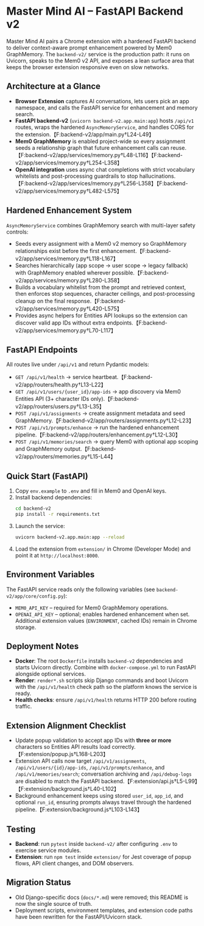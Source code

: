 # Master Mind AI – FastAPI Backend v2

Master Mind AI pairs a Chrome extension with a hardened FastAPI backend to deliver context-aware prompt enhancement powered by Mem0 GraphMemory. The `backend-v2/` service is the production path: it runs on Uvicorn, speaks to the Mem0 v2 API, and exposes a lean surface area that keeps the browser extension responsive even on slow networks.

## Architecture at a Glance
- **Browser Extension** captures AI conversations, lets users pick an app namespace, and calls the FastAPI service for enhancement and memory search.
- **FastAPI backend-v2** (`uvicorn backend-v2.app.main:app`) hosts `/api/v1` routes, wraps the hardened `AsyncMemoryService`, and handles CORS for the extension.【F:backend-v2/app/main.py†L24-L49】
- **Mem0 GraphMemory** is enabled project-wide so every assignment seeds a relationship graph that future enhancement calls can reuse.【F:backend-v2/app/services/memory.py†L48-L116】【F:backend-v2/app/services/memory.py†L254-L358】
- **OpenAI integration** uses async chat completions with strict vocabulary whitelists and post-processing guardrails to stop hallucinations.【F:backend-v2/app/services/memory.py†L256-L358】【F:backend-v2/app/services/memory.py†L482-L575】

## Hardened Enhancement System
`AsyncMemoryService` combines GraphMemory search with multi-layer safety controls:
- Seeds every assignment with a Mem0 v2 memory so GraphMemory relationships exist before the first enhancement.【F:backend-v2/app/services/memory.py†L118-L167】
- Searches hierarchically (app scope → user scope → legacy fallback) with GraphMemory enabled wherever possible.【F:backend-v2/app/services/memory.py†L280-L358】
- Builds a vocabulary whitelist from the prompt and retrieved context, then enforces stop sequences, character ceilings, and post-processing cleanup on the final response.【F:backend-v2/app/services/memory.py†L420-L575】
- Provides async helpers for Entities API lookups so the extension can discover valid app IDs without extra endpoints.【F:backend-v2/app/services/memory.py†L70-L117】

## FastAPI Endpoints
All routes live under `/api/v1` and return Pydantic models:
- `GET /api/v1/health` → service heartbeat.【F:backend-v2/app/routers/health.py†L13-L22】
- `GET /api/v1/users/{user_id}/app-ids` → app discovery via Mem0 Entities API (3+ character IDs only).【F:backend-v2/app/routers/users.py†L13-L35】
- `POST /api/v1/assignments` → create assignment metadata and seed GraphMemory.【F:backend-v2/app/routers/assignments.py†L12-L23】
- `POST /api/v1/prompts/enhance` → run the hardened enhancement pipeline.【F:backend-v2/app/routers/enhancement.py†L12-L30】
- `POST /api/v1/memories/search` → query Mem0 with optional app scoping and GraphMemory output.【F:backend-v2/app/routers/memories.py†L15-L44】

## Quick Start (FastAPI)
1. Copy `env.example` to `.env` and fill in Mem0 and OpenAI keys.
2. Install backend dependencies:
   ```bash
   cd backend-v2
   pip install -r requirements.txt
   ```
3. Launch the service:
   ```bash
   uvicorn backend-v2.app.main:app --reload
   ```
4. Load the extension from `extension/` in Chrome (Developer Mode) and point it at `http://localhost:8000`.

## Environment Variables
The FastAPI service reads only the following variables (see `backend-v2/app/core/config.py`):
- `MEM0_API_KEY` – required for Mem0 GraphMemory operations.
- `OPENAI_API_KEY` – optional; enables hardened enhancement when set.
Additional extension values (`ENVIRONMENT`, cached IDs) remain in Chrome storage.

## Deployment Notes
- **Docker**: The root `Dockerfile` installs `backend-v2` dependencies and starts Uvicorn directly. Combine with `docker-compose.yml` to run FastAPI alongside optional services.
- **Render**: `render*.sh` scripts skip Django commands and boot Uvicorn with the `/api/v1/health` check path so the platform knows the service is ready.
- **Health checks**: ensure `/api/v1/health` returns HTTP 200 before routing traffic.

## Extension Alignment Checklist
- Update popup validation to accept app IDs with **three or more** characters so Entities API results load correctly.【F:extension/popup.js†L168-L203】
- Extension API calls now target `/api/v1/assignments`, `/api/v1/users/{id}/app-ids`, `/api/v1/prompts/enhance`, and `/api/v1/memories/search`; conversation archiving and `/api/debug-logs` are disabled to match the FastAPI backend.【F:extension/api.js†L5-L99】【F:extension/background.js†L40-L102】
- Background enhancement keeps using stored `user_id`, `app_id`, and optional `run_id`, ensuring prompts always travel through the hardened pipeline.【F:extension/background.js†L103-L143】

## Testing
- **Backend**: run `pytest` inside `backend-v2/` after configuring `.env` to exercise service modules.
- **Extension**: run `npm test` inside `extension/` for Jest coverage of popup flows, API client changes, and DOM observers.

## Migration Status
- Old Django-specific docs (`docs/*.md`) were removed; this README is now the single source of truth.
- Deployment scripts, environment templates, and extension code paths have been rewritten for the FastAPI/Uvicorn stack.

